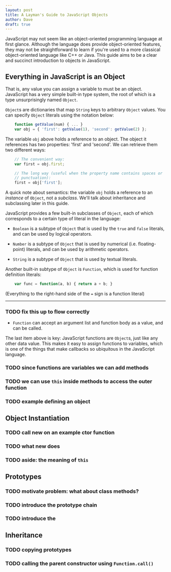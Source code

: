 ```yaml
---
layout: post
title: A Layman's Guide to JavaScript Objects
author: Dave
draft: true
---
```


JavaScript may not seem like an object-oriented programming language at first
glance. 
Although the language does provide object-oriented features, they may not be
straightforward to learn if you're used to a more classical object-oriented
language like C++ or Java.
This guide aims to be a clear and succinct introduction to objects in
JavaScript.

## Everything in JavaScript is an Object

That is, any value you can assign a variable to must be an object.
JavaScript has a very simple built-in type system, the root of which is a type
unsurprisingly named `Object`.

`Object`s are dictionaries that map `String` keys to arbitrary `Object` 
values.
You can specify `Object` literals using the notation below:

~~~js
    function getValue(num) { ... }
    var obj = { 'first': getValue(1), 'second': getValue(2) };
~~~

The variable `obj` above holds a reference to an object.
The object it references has two properties: 'first' and 'second'.
We can retrieve them two different ways:

~~~js
    // The convenient way:
    var first = obj.first;

    // The long way (useful when the property name contains spaces or
    // punctuation):
    first = obj['first'];
~~~

A quick note about semantics: the variable `obj` holds a reference to an
_instance_ of `Object`, not a _subclass_.
We'll talk about inheritance and subclassing later in this guide.

JavaScript provides a few built-in subclasses of `Object`, each of which
corresponds to a certain type of literal in the language:

* `Boolean` is a subtype of `Object` that is used by the `true` and `false`
  literals, and can be used by logical operators.

* `Number` is a subtype of `Object` that is used by numerical (i.e.
  floating-point) literals, and can be used by arithmetic operators.

* `String` is a subtype of `Object` that is used by textual literals.

Another built-in subtype of `Object` is `Function`, which is used for function
definition literals:

~~~js
    var func = function(a, b) { return a + b; }
~~~

(Everything to the right-hand side of the `=` sign is a function literal)

---

### TODO fix this up to flow correctly

* `Function` can accept an argument list and function body as a value,
  and can be called.

The last item above is key: JavaScript functions are `Object`s, just like any
other data value.
This makes it easy to assign functions to variables, which is one of the things
that make callbacks so ubiquitous in the JavaScript language.

### TODO since functions are variables we can add methods

### TODO we can use `this` inside methods to access the outer function

### TODO example defining an object

## Object Instantiation

### TODO call new on an example ctor function

### TODO what new does

### TODO aside: the meaning of `this`

## Prototypes

### TODO motivate problem: what about class methods?

### TODO introduce the prototype chain

### TODO introduce the 

## Inheritance

### TODO copying prototypes

### TODO calling the parent constructor using `Function.call()`

